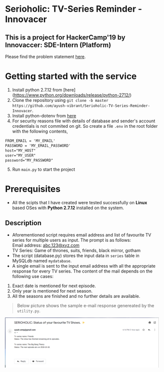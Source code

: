 # Serioholic: TV-Series Reminder -Innovacer

## This is a project for HackerCamp'19 by Innovaccer: SDE-Intern (Platform)
Please find the problem statement [here](https://www.innovaccer.com/media/hackercamp/SDE-Intern-Assignment.pdf).

# Getting started with the service
1. Install python 2.7.12 from [here] (https://www.python.org/downloads/release/python-2712/)
2. Clone the repository using `git clone -b master https://github.com/ayush-vibrant/Serioholic-TV-Series-Reminder-Innovacer`.
3. Install python-dotenv from [here](https://github.com/theskumar/python-dotenv)
4. For security reasons file with details of database and sender's account credentials is not commited on git. So create a file `.env` in the root folder with the following contents,
```
FROM_EMAIL = 'MY_EMAIL'
PASSWORD = 'MY_EMAIL_PASSWORD'  
host="MY_HOST"
user="MY_USER"     
password="MY_PASSWORD"  

```
5. Run `main.py` to start the project <br />

# Prerequisites
* All the scipts that I have created were tested successfully on **Linux** based OSes with **Python 2.7.12** installed on the system.

## Description
* Aforementioned script requires email address and list of favourite TV series for multiple users as input. The prompt is as follows: <br />
Email address: abc.123@xyz.com <br />
TV Series: Game of thrones, suits, friends, black mirror, gotham <br />
* The script (database.py) stores the input data in `series` table in MySQLdb named `mydatabase`. <br />
* A single email is sent to the input email address with all the
appropriate response for every TV series. The content of the mail 
depends on the following use cases:
1. Exact date is mentioned for next episode.
2. Only year is mentioned for next season.
3. All the seasons are finished and no further details are available. <br />

> Below picture shows the sample e-mail response genereated by the `utility.py`. <br />
<img src="https://github.com/ayush-vibrant/Serioholic-TV-Series-Reminder-Innovacer/blob/master/Images/email_response.png"  />



